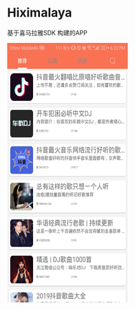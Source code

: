 # Hiximalaya
基于喜马拉雅SDK 构建的APP

<img src="https://github.com/cooek/Hiximalaya/blob/master/app/album/1.jpg"  height="600" width="280">
